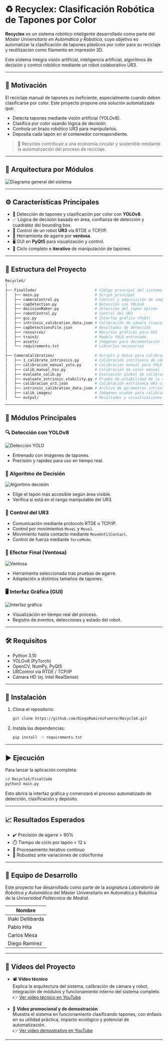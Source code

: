 
# ♻️ Recyclex: Clasificación Robótica de Tapones por Color

**Recyclex** es un sistema robótico inteligente desarrollado como parte del *Máster Universitario en Automática y Robótica*, cuyo objetivo es automatizar la clasificación de tapones plásticos por color para su reciclaje y reutilización como filamento en impresión 3D.  

Este sistema integra visión artificial, inteligencia artificial, algoritmos de decisión y control robótico mediante un robot colaborativo UR3.

---

## 🧠 Motivación

El reciclaje manual de tapones es ineficiente, especialmente cuando deben clasificarse por color. Este proyecto propone una solución automatizada que:

- Detecta tapones mediante visión artificial (YOLOv8).
- Clasifica por color usando lógica de decisión.
- Controla un brazo robótico UR3 para manipularlos.
- Deposita cada tapón en el contenedor correspondiente.

> 🌱 Recyclex contribuye a una economía circular y sostenible mediante la automatización del proceso de reciclaje.

---

## 🧩 Arquitectura por Módulos

![Diagrama general del sistema](assets/overview.png)

---

## ⚙️ Características Principales

- 🎨 Detección de tapones y clasificación por color con **YOLOv8**.
- ✅ Lógica de decisión basada en área, confianza de detección y cuadratez del bounding box.
- 🤖 Control de un robot **UR3** vía RTDE o TCP/IP.
- 🧲 Herramienta de agarre por **ventosa**.
- 🖥️ GUI en **PyQt5** para visualización y control.
- 🔁 Ciclo completo e **iterativo** de manipulación de tapones.

---

## 📂 Estructura del Proyecto

```bash
RecycleX/
│
├── FinalCode/                          # Código principal del sistema
│   ├── main.py                         # Script principal
│   ├── cameraControl.py                # Control y adquisición de imagen
│   ├── capDetection.py                 # Detección con YOLOv8
│   ├── decisionMaker.py                # Selección del tapón óptimo
│   ├── robotControl.py                 # Control del UR3
│   ├── gui.py                          # Interfaz gráfica (PyQt)
│   ├── intrinsic_calibration_data.json # Calibración de cámara (copia)
│   ├── capDetectionsFile.json          # Resultados de detección
│   ├── resources/                      # Recursos gráficos para GUI
│   ├── train3/                         # Modelo YOLO entrenado
│   ├── assets/                         # Imágenes para documentación (README)
│   └── requirements.txt                # Librerías necesarias
│
├── CameraCalibration/                  # Scripts y datos para calibración
│   ├── 1_calibrate_intrinsics.py       # Calibración intrínseca de cámara
│   ├── calibracion_manual_yolo.py      # Calibración manual para YOLO
│   ├── calib_manual_hsv.py             # Calibración de color manual (HSV)
│   ├── evaluate_calib.py               # Evaluación global de calibración
│   ├── evaluate_intrinsic_stability.py # Prueba de estabilidad de la calibración
│   ├── calibracion_ur3.json            # Calibración extrínseca UR3-cámara
│   ├── intrinsic_calibration_data.json # Archivo de parámetros intrínsecos
│   ├── calib_images/                   # Imágenes usadas para calibrar
│   └── output/                         # Resultados y visualizaciones de calibración
```

---

## 📸 Módulos Principales

### 🔍 Detección con YOLOv8
![Detección YOLO](assets/yolo_detection.png)
- Entrenado con imágenes de tapones.
- Precisión y rapidez para uso en tiempo real.

### 🧠 Algoritmo de Decisión
![Algoritmo decisión](assets/decision_logic.png)
- Elige el tapón más accesible según área visible.
- Verifica si está en el rango manipulable del UR3.

### 🤖 Control del UR3
- Comunicación mediante protocolo RTDE o TCP/IP.
- Control por movimientos `MoveL` y `MoveJ`.
- Movimiento hasta contacto mediante `MoveUntilContact`.
- Control de fuerza mediante `forceMode`.

### 🧲 Efector Final (Ventosa)
![Ventosa](assets/gripper_tool.png)
- Herramienta seleccionada tras pruebas de agarre.
- Adaptación a distintos tamaños de tapones.

### 🖥️ Interfaz Gráfica (GUI)
![Interfaz gráfica](assets/gui.png)
- Visualización en tiempo real del proceso.
- Registro de eventos, detecciones y estado del robot.

---

## 🛠️ Requisitos

- Python 3.10
- YOLOv8 (PyTorch)
- OpenCV, NumPy, PyQt5
- URControl vía RTDE / TCP/IP
- Cámara HD (ej. Intel RealSense)

---

## 🚀 Instalación

1. Clona el repositorio:
   ```bash
   git clone https://github.com/DiegoRamirezFuente/RecycleX.git
   ```

2. Instala las dependencias:
   ```bash
   pip install -r requirements.txt
   ```

---

## ▶️ Ejecución

Para lanzar la aplicación completa:
```bash
cd RecycleX/FinalCode
python3 main.py
```
Esto abrirá la interfaz gráfica y comenzará el proceso automatizado de detección, clasificación y depósito.

---

## 📈 Resultados Esperados

- ✔️ Precisión de agarre > 90%
- ⏱️ Tiempo de ciclo por tapón < 12 s
- 🔁 Procesamiento iterativo continuo
- 🧩 Robustez ante variaciones de color/forma

---

## 👥 Equipo de Desarrollo

Este proyecto fue desarrollado como parte de la asignatura *Laboratorio de Robótica y Automática* del Máster Universitario en Automática y Robótica de la *Universidad Politécnica de Madrid*.

| Nombre            |
|-------------------|
| Iñaki Dellibarda  |
| Pablo Hita        |
| Carlos Mesa       |
| Diego Ramírez     |
---

## 🎥 Vídeos del Proyecto

- 📽️ **Vídeo técnico**  
  Explica la arquitectura del sistema, calibración de cámara y robot, integración de módulos y funcionamiento interno del sistema completo.  
  👉 [Ver vídeo técnico en YouTube](https://www.youtube.com/watch?v=DyVcX3Iqm3Q)

- 🌟 **Vídeo promocional y de demostración**  
  Muestra el sistema en funcionamiento clasificando tapones, con énfasis en su utilidad práctica, impacto ecológico y potencial de automatización.  
  👉 [Ver vídeo demostrativo en YouTube](https://www.youtube.com/watch?v=7zEMmb2n7-M)

---

